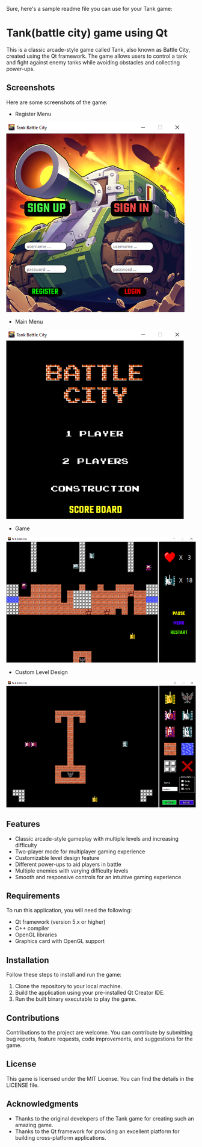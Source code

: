 Sure, here's a sample readme file you can use for your Tank game:

# Tank(battle city) game using Qt

This is a classic arcade-style game called Tank, also known as Battle City, created using the Qt framework. The game allows users to control a tank and fight against enemy tanks while avoiding obstacles and collecting power-ups.

## Screenshots

Here are some screenshots of the game:

- Register Menu


![register-menu](https://github.com/Lucimad007/Tank-2D/blob/main/screenshot-register.png?raw=true)

- Main Menu

![main-menu](https://github.com/Lucimad007/Tank-2D/blob/main/screenshot-menu.png?raw=true)

- Game

![game](https://github.com/Lucimad007/Tank-2D/blob/main/screenshot-game.png?raw=true)

- Custom Level Design

![custom](https://github.com/Lucimad007/Tank-2D/blob/main/screenshot-custom.png?raw=true)

## Features
- Classic arcade-style gameplay with multiple levels and increasing difficulty
- Two-player mode for multiplayer gaming experience
- Customizable level design feature
- Different power-ups to aid players in battle
- Multiple enemies with varying difficulty levels
- Smooth and responsive controls for an intuitive gaming experience

## Requirements
To run this application, you will need the following:
- Qt framework (version 5.x or higher)
- C++ compiler
- OpenGL libraries
- Graphics card with OpenGL support

## Installation
Follow these steps to install and run the game:
1. Clone the repository to your local machine.
2. Build the application using your pre-installed Qt Creator IDE.
3. Run the built binary executable to play the game.

## Contributions
Contributions to the project are welcome. You can contribute by submitting bug reports, feature requests, code improvements, and suggestions for the game.

## License
This game is licensed under the MIT License. You can find the details in the LICENSE file.

## Acknowledgments
- Thanks to the original developers of the Tank game for creating such an amazing game.
- Thanks to the Qt framework for providing an excellent platform for building cross-platform applications.